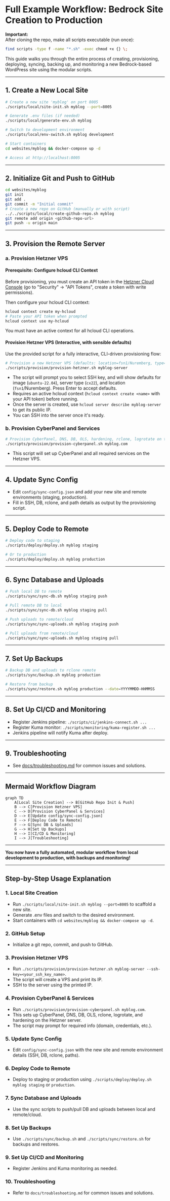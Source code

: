 # Full Example Workflow: Bedrock Site Creation to Production

**Important:**  
After cloning the repo, make all scripts executable (run once):

```sh
find scripts -type f -name "*.sh" -exec chmod +x {} \;
```

This guide walks you through the entire process of creating, provisioning,
deploying, syncing, backing up, and monitoring a new Bedrock-based WordPress
site using the modular scripts.

---

## 1. Create a New Local Site

```sh
# Create a new site 'myblog' on port 8005
./scripts/local/site-init.sh myblog --port=8005

# Generate .env files (if needed)
./scripts/local/generate-env.sh myblog

# Switch to development environment
./scripts/local/env-switch.sh myblog development

# Start containers
cd websites/myblog && docker-compose up -d

# Access at http://localhost:8005
```

---

## 2. Initialize Git and Push to GitHub

```sh
cd websites/myblog
git init
git add .
git commit -m "Initial commit"
# Create a new repo on GitHub (manually or with script)
../../scripts/local/create-github-repo.sh myblog
git remote add origin <github-repo-url>
git push -u origin main
```

---

## 3. Provision the Remote Server

### a. Provision Hetzner VPS

#### Prerequisite: Configure hcloud CLI Context

Before provisioning, you must create an API token in the
[Hetzner Cloud Console](https://console.hetzner.cloud/projects) (go to
"Security" → "API Tokens", create a token with write permissions).

Then configure your hcloud CLI context:

```sh
hcloud context create my-hcloud
# Paste your API token when prompted
hcloud context use my-hcloud
```

You must have an active context for all hcloud CLI operations.

#### Provision Hetzner VPS (Interactive, with sensible defaults)

Use the provided script for a fully interactive, CLI-driven provisioning flow:

```sh
# Provision a new Hetzner VPS (defaults: location=fsn1/Nuremberg, type=cx22, image=ubuntu-22.04)
./scripts/provision/provision-hetzner.sh myblog-server
```

- The script will prompt you to select SSH key, and will show defaults for image
  (`ubuntu-22.04`), server type (`cx22`), and location (`fsn1`/Nuremberg). Press
  Enter to accept defaults.
- Requires an active hcloud context (`hcloud context create <name>` with your
  API token) before running.
- Once the server is created, use `hcloud server describe myblog-server` to get
  its public IP.
- You can SSH into the server once it's ready.

### b. Provision CyberPanel and Services

```sh
# Provision CyberPanel, DNS, DB, OLS, hardening, rclone, logrotate on the new server
./scripts/provision/provision-cyberpanel.sh myblog.com
```

- This script will set up CyberPanel and all required services on the Hetzner
  VPS.

---

## 4. Update Sync Config

- Edit `config/sync-config.json` and add your new site and remote environments
  (staging, production).
- Fill in SSH, DB, rclone, and path details as output by the provisioning
  script.

---

## 5. Deploy Code to Remote

```sh
# Deploy code to staging
./scripts/deploy/deploy.sh myblog staging

# Or to production
./scripts/deploy/deploy.sh myblog production
```

---

## 6. Sync Database and Uploads

```sh
# Push local DB to remote
./scripts/sync/sync-db.sh myblog staging push

# Pull remote DB to local
./scripts/sync/sync-db.sh myblog staging pull

# Push uploads to remote/cloud
./scripts/sync/sync-uploads.sh myblog staging push

# Pull uploads from remote/cloud
./scripts/sync/sync-uploads.sh myblog staging pull
```

---

## 7. Set Up Backups

```sh
# Backup DB and uploads to rclone remote
./scripts/sync/backup.sh myblog production

# Restore from backup
./scripts/sync/restore.sh myblog production --date=YYYYMMDD-HHMMSS
```

---

## 8. Set Up CI/CD and Monitoring

- Register Jenkins pipeline: `./scripts/ci/jenkins-connect.sh ...`
- Register Kuma monitor: `./scripts/monitoring/kuma-register.sh ...`
- Jenkins pipeline will notify Kuma after deploy.

---

## 9. Troubleshooting

- See [docs/troubleshooting.md](./troubleshooting.md) for common issues and
  solutions.

---

## Mermaid Workflow Diagram

```mermaid
graph TD
    A[Local Site Creation] --> B[GitHub Repo Init & Push]
    B --> C[Provision Hetzner VPS]
    C --> D[Provision CyberPanel & Services]
    D --> E[Update config/sync-config.json]
    E --> F[Deploy Code to Remote]
    F --> G[Sync DB & Uploads]
    G --> H[Set Up Backups]
    H --> I[CI/CD & Monitoring]
    I --> J[Troubleshooting]
```

---

**You now have a fully automated, modular workflow from local development to
production, with backups and monitoring!**

---

## Step-by-Step Usage Explanation

### 1. Local Site Creation

- Run `./scripts/local/site-init.sh myblog --port=8005` to scaffold a new site.
- Generate .env files and switch to the desired environment.
- Start containers with `cd websites/myblog && docker-compose up -d`.

### 2. GitHub Setup

- Initialize a git repo, commit, and push to GitHub.

### 3. Provision Hetzner VPS

- Run
  `./scripts/provision/provision-hetzner.sh myblog-server --ssh-key=<your_ssh_key_name>`.
- The script will create a VPS and print its IP.
- SSH to the server using the printed IP.

### 4. Provision CyberPanel & Services

- Run `./scripts/provision/provision-cyberpanel.sh myblog.com`.
- This sets up CyberPanel, DNS, DB, OLS, rclone, logrotate, and hardening on the
  Hetzner server.
- The script may prompt for required info (domain, credentials, etc.).

### 5. Update Sync Config

- Edit `config/sync-config.json` with the new site and remote environment
  details (SSH, DB, rclone, paths).

### 6. Deploy Code to Remote

- Deploy to staging or production using
  `./scripts/deploy/deploy.sh myblog staging` or `production`.

### 7. Sync Database and Uploads

- Use the sync scripts to push/pull DB and uploads between local and
  remote/cloud.

### 8. Set Up Backups

- Use `./scripts/sync/backup.sh` and `./scripts/sync/restore.sh` for backups and
  restores.

### 9. Set Up CI/CD and Monitoring

- Register Jenkins and Kuma monitoring as needed.

### 10. Troubleshooting

- Refer to `docs/troubleshooting.md` for common issues and solutions.
